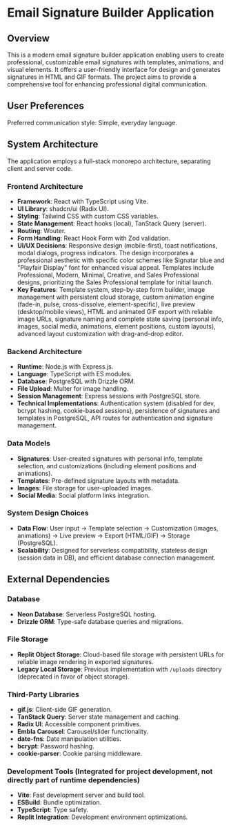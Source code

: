 # Email Signature Builder Application

## Overview

This is a modern email signature builder application enabling users to create professional, customizable email signatures with templates, animations, and visual elements. It offers a user-friendly interface for design and generates signatures in HTML and GIF formats. The project aims to provide a comprehensive tool for enhancing professional digital communication.

## User Preferences

Preferred communication style: Simple, everyday language.

## System Architecture

The application employs a full-stack monorepo architecture, separating client and server code.

### Frontend Architecture
- **Framework**: React with TypeScript using Vite.
- **UI Library**: shadcn/ui (Radix UI).
- **Styling**: Tailwind CSS with custom CSS variables.
- **State Management**: React hooks (local), TanStack Query (server).
- **Routing**: Wouter.
- **Form Handling**: React Hook Form with Zod validation.
- **UI/UX Decisions**: Responsive design (mobile-first), toast notifications, modal dialogs, progress indicators. The design incorporates a professional aesthetic with specific color schemes like Signatar blue and "Playfair Display" font for enhanced visual appeal. Templates include Professional, Modern, Minimal, Creative, and Sales Professional designs, prioritizing the Sales Professional template for initial launch.
- **Key Features**: Template system, step-by-step form builder, image management with persistent cloud storage, custom animation engine (fade-in, pulse, cross-dissolve, element-specific), live preview (desktop/mobile views), HTML and animated GIF export with reliable image URLs, signature naming and complete state saving (personal info, images, social media, animations, element positions, custom layouts), advanced layout customization with drag-and-drop editor.

### Backend Architecture
- **Runtime**: Node.js with Express.js.
- **Language**: TypeScript with ES modules.
- **Database**: PostgreSQL with Drizzle ORM.
- **File Upload**: Multer for image handling.
- **Session Management**: Express sessions with PostgreSQL store.
- **Technical Implementations**: Authentication system (disabled for dev, bcrypt hashing, cookie-based sessions), persistence of signatures and templates in PostgreSQL, API routes for authentication and signature management.

### Data Models
- **Signatures**: User-created signatures with personal info, template selection, and customizations (including element positions and animations).
- **Templates**: Pre-defined signature layouts with metadata.
- **Images**: File storage for user-uploaded images.
- **Social Media**: Social platform links integration.

### System Design Choices
- **Data Flow**: User input -> Template selection -> Customization (images, animations) -> Live preview -> Export (HTML/GIF) -> Storage (PostgreSQL).
- **Scalability**: Designed for serverless compatibility, stateless design (session data in DB), and efficient database connection management.

## External Dependencies

### Database
- **Neon Database**: Serverless PostgreSQL hosting.
- **Drizzle ORM**: Type-safe database queries and migrations.

### File Storage
- **Replit Object Storage**: Cloud-based file storage with persistent URLs for reliable image rendering in exported signatures.
- **Legacy Local Storage**: Previous implementation with `/uploads` directory (deprecated in favor of object storage).

### Third-Party Libraries
- **gif.js**: Client-side GIF generation.
- **TanStack Query**: Server state management and caching.
- **Radix UI**: Accessible component primitives.
- **Embla Carousel**: Carousel/slider functionality.
- **date-fns**: Date manipulation utilities.
- **bcrypt**: Password hashing.
- **cookie-parser**: Cookie parsing middleware.

### Development Tools (Integrated for project development, not directly part of runtime dependencies)
- **Vite**: Fast development server and build tool.
- **ESBuild**: Bundle optimization.
- **TypeScript**: Type safety.
- **Replit Integration**: Development environment optimizations.